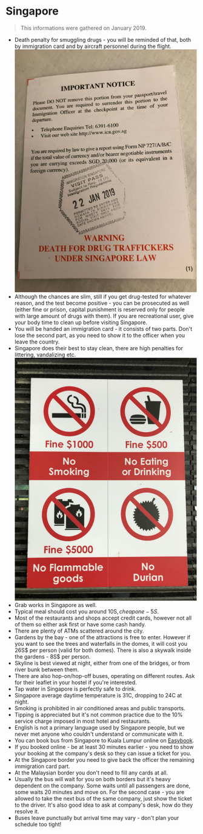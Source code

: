 # Singapore

> This informations were gathered on January 2019.

* Death penalty for smuggling drugs - you will be reminded of that, both by immigration card and by aircraft personnel during the flight.
    ![](../../.gitbook/assets/8988206e-83d9-43f7-8a8c-12e9bbba7f66/5fd1f813.jpg)
* Although the chances are slim, still if you get drug-tested for whatever reason, and the test become positive - you can be prosecuted as well (either fine or prison, capital punishment is reserved only for people with large amount of drugs with them). If you are recreational user, give your body time to clean up before visiting Singapore.
* You will be handed an immigration card - it consists of two parts. Don't lose the second part, as you need to show it to the officer when you leave the country.
* Singapore does their best to stay clean, there are high penalties for littering, vandalizing etc.
    ![](../../.gitbook/assets/8988206e-83d9-43f7-8a8c-12e9bbba7f66/2a50318b.jpg)
* Grab works in Singapore as well.
* Typical meal should cost you around 10S$, cheap one - 5S$.
* Most of the restaurants and shops accept credit cards, however not all of them so either ask first or have some cash handy.
* There are plenty of ATMs scattered around the city.
* Gardens by the bay - one of the attractions is free to enter. However if you want to see the trees and waterfalls in the domes, it will cost you 26S$ per person (valid for both domes). There is also a skywalk inside the gardens - 8S$ per person.
* Skyline is best viewed at night, either from one of the bridges, or from river bunk between them.
* There are also hop-on/hop-off buses, operating on different routes. Ask for their leaflet in your hostel if you're interested.
* Tap water in Singapore is perfectly safe to drink.
* Singapore average daytime temperature is 31C, dropping to 24C at night.
* Smoking is prohibited in air conditioned areas and public transports.
* Tipping is appreciated but it's not common practice due to the 10% service charge imposed in most hotel and restaurants.
* English is not a primary language used by Singapore people, but we never met anyone who couldn't understand or communicate with it.
* You can book bus from Singapore to Kuala Lumpur online on [Easybook](https://www.easybook.com/).
* If you booked online - be at least 30 minutes earlier - you need to show your booking at the company's desk so they can issue a ticket for you.
* At the Singapore border you need to give back the officer the remaining immigration card part.
* At the Malaysian border you don't need to fill any cards at all.
* Usually the bus will wait for you on both borders but it's heavy dependent on the company. Some waits until all passengers are done, some waits 20 minutes and move on. For the second case - you are allowed to take the next bus of the same company, just show the ticket to the driver. It's also good idea to ask at company's desk, how do they resolve it.
* Buses leave punctually but arrival time may vary - don't plan your schedule too tight!
